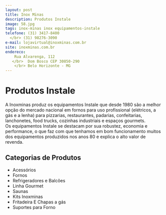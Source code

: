 ```yaml
---
layout: post
title: Inox Minas
description: Produtos Instale
image: 58.jpg
tags: inox-minas inox equipamentos-instale
telefone: (31) 3417-8400 
  </br> (31) 98276-3090
e-mail: lojavirtual@inoxminas.com.br 
site: inoxminas.com.br
endereco: 
    Rua Alvarenga, 112 
   </br>  Dom Bosco CEP 30850-290
    </br> Belo Horizonte - MG
---
```


# Produtos Instale

A Inoxminas produz os equipamentos Instale que desde 1980 são a melhor opção do mercado nacional em 
fornos para uso profissional (elétricos, a gás e a lenha) para pizzarias, 
restaurantes, padarias, confeitarias, lanchonetes, food trucks, cozinhas industriais e espaços gourmets.  
Os equipamentos Instale se destacam por sua robustez, economia e performance, o que faz com que tenhamos 
em bom funcionamento muitos dos equipamentos produzidos nos anos 80 e explica o alto valor de revenda.

## Categorias de Produtos

* Acessórios
* Fornos
* Refrigeradores e Balcões
* Linha Gourmet
* Saunas
* Kits Inoxminas
* Fritadeira E Chapas a gás
* Suportes para Forno





